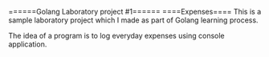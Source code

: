 ======Golang Laboratory project #1======
====Expenses====
This is a sample laboratory project which I made as part of Golang learning process.

The idea of a program is to log everyday expenses using console application.